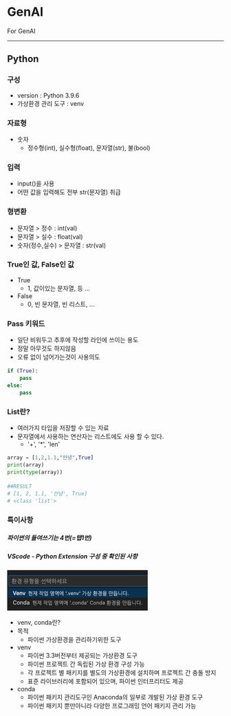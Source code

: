 # GenAI

For GenAI

---

## Python

### 구성

- version : Python 3.9.6
- 가상환경 관리 도구 : venv

### 자료형

- 숫자
  - 정수형(int), 실수형(float), 문자열(str), 불(bool)

### 입력

- input()을 사용
- 어떤 값을 입력해도 전부 str(문자열) 취급

### 형변환

- 문자열 > 정수 : int(val)
- 문자열 > 실수 : float(val)
- 숫자(정수,실수) > 문자열 : str(val)

### True인 값, False인 값

- True
  - 1, 값이있는 문자열, 등 ...
- False
  - 0, 빈 문자열, 빈 리스트, ...

### Pass 키워드

- 일단 비워두고 추후에 작성할 라인에 쓰이는 용도
- 정말 아무것도 하지않음
- 오류 없이 넘어가는것이 사용의도

```python
if (True):
    pass
else:
    pass

```

### List란?

- 여러가지 타입을 저장할 수 있는 자료
- 문자열에서 사용하는 연산자는 리스트에도 사용 할 수 있다.
  - '+', '\*', 'len'

```python
array = [1,2,1.1,"안녕",True]
print(array)
print(type(array))

##RESULT
# [1, 2, 1.1, '안녕', True]
# <class 'list'>
```

### 특이사항

##### 파이썬의 들여쓰기는 4번(=탭1번)

##### VScode - Python Extension 구성 중 확인된 사항

![alt text](image.png)

- venv, conda란?
- 목적
  - 파이썬 가상환경을 관리하기위한 도구
- venv
  - 파이썬 3.3버전부터 제공되는 가상환경 도구
  - 파이썬 프로젝트 간 독립된 가상 환경 구성 가능
  - 각 프로젝트 별 패키지를 별도의 가상환경에 설치하며 프로젝트 간 충돌 방지
  - 표준 라이브러리에 포함되어 있으며, 파이썬 인터프리터도 제공
- conda
  - 파이썬 패키지 관리도구인 Anaconda의 일부로 개발된 가상 환경 도구
  - 파이썬 패키지 뿐만아니라 다양한 프로그래밍 언어 패키지 관리 가능
